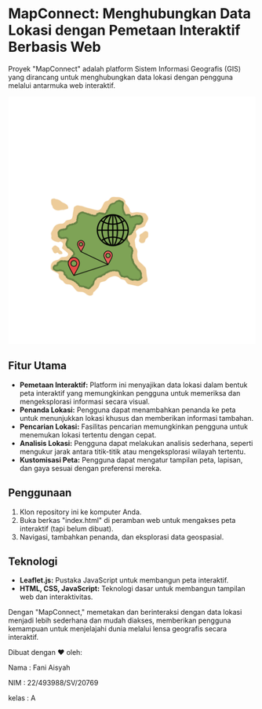 # MapConnect: Menghubungkan Data Lokasi dengan Pemetaan Interaktif Berbasis Web

Proyek "MapConnect" adalah platform Sistem Informasi Geografis (GIS) yang dirancang untuk menghubungkan data lokasi dengan pengguna melalui antarmuka web interaktif.

![alt text](https://github.com/Faniaisyah/MapConnect-Menghubungkan-Data-Lokasi-dengan-Pemetaan-Interaktif-Berbasis-Web/blob/main/MapGIS.png?raw=true)

## Fitur Utama

- **Pemetaan Interaktif:** Platform ini menyajikan data lokasi dalam bentuk peta interaktif yang memungkinkan pengguna untuk memeriksa dan mengeksplorasi informasi secara visual.
- **Penanda Lokasi:** Pengguna dapat menambahkan penanda ke peta untuk menunjukkan lokasi khusus dan memberikan informasi tambahan.
- **Pencarian Lokasi:** Fasilitas pencarian memungkinkan pengguna untuk menemukan lokasi tertentu dengan cepat.
- **Analisis Lokasi:** Pengguna dapat melakukan analisis sederhana, seperti mengukur jarak antara titik-titik atau mengeksplorasi wilayah tertentu.
- **Kustomisasi Peta:** Pengguna dapat mengatur tampilan peta, lapisan, dan gaya sesuai dengan preferensi mereka.

## Penggunaan

1. Klon repository ini ke komputer Anda.
2. Buka berkas "index.html" di peramban web untuk mengakses peta interaktif (tapi belum dibuat).
3. Navigasi, tambahkan penanda, dan eksplorasi data geospasial.

## Teknologi

- **Leaflet.js:** Pustaka JavaScript untuk membangun peta interaktif.
- **HTML, CSS, JavaScript:** Teknologi dasar untuk membangun tampilan web dan interaktivitas.


Dengan "MapConnect," memetakan dan berinteraksi dengan data lokasi menjadi lebih sederhana dan mudah diakses, memberikan pengguna kemampuan untuk menjelajahi dunia melalui lensa geografis secara interaktif.

Dibuat dengan ❤️ oleh:

Nama : Fani Aisyah

NIM : 22/493988/SV/20769

kelas : A



